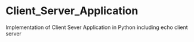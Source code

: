 # Client_Server_Application
Implementation of Client Sever Application in Python including echo client server
